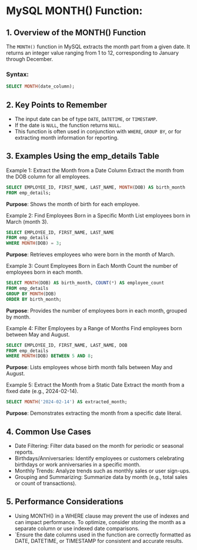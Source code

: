 # MySQL MONTH() Function:

## 1. Overview of the MONTH() Function
The `MONTH()` function in MySQL extracts the month part from a given date.
It returns an integer value ranging from 1 to 12, corresponding to January through December.

### Syntax:

```sql
SELECT MONTH(date_column);
```

## 2. Key Points to Remember
- The input date can be of type `DATE`, `DATETIME`, or `TIMESTAMP`.
- If the date is `NULL`, the function returns `NULL`.
- This function is often used in conjunction with `WHERE`, `GROUP BY`, or for extracting month information for reporting.

## 3. Examples Using the emp_details Table
Example 1: Extract the Month from a Date Column Extract the month from the DOB column for all employees.

```sql
SELECT EMPLOYEE_ID, FIRST_NAME, LAST_NAME, MONTH(DOB) AS birth_month
FROM emp_details;
```

**Purpose**: Shows the month of birth for each employee.

Example 2: Find Employees Born in a Specific Month List employees born in March (month 3).

```sql
SELECT EMPLOYEE_ID, FIRST_NAME, LAST_NAME
FROM emp_details
WHERE MONTH(DOB) = 3;
```

**Purpose**: Retrieves employees who were born in the month of March.

Example 3: Count Employees Born in Each Month Count the number of employees born in each month.

```sql
SELECT MONTH(DOB) AS birth_month, COUNT(*) AS employee_count
FROM emp_details
GROUP BY MONTH(DOB)
ORDER BY birth_month;
```

**Purpose**: Provides the number of employees born in each month, grouped by month.

Example 4: Filter Employees by a Range of Months Find employees born between May and August.

```sql
SELECT EMPLOYEE_ID, FIRST_NAME, LAST_NAME, DOB
FROM emp_details
WHERE MONTH(DOB) BETWEEN 5 AND 8;
```

**Purpose**: Lists employees whose birth month falls between May and August.

Example 5: Extract the Month from a Static Date Extract the month from a fixed date (e.g., 2024-02-14).

```sql
SELECT MONTH('2024-02-14') AS extracted_month;
```

**Purpose**: Demonstrates extracting the month from a specific date literal.


## 4. Common Use Cases
- Date Filtering: Filter data based on the month for periodic or seasonal reports.
- Birthdays/Anniversaries: Identify employees or customers celebrating birthdays or work anniversaries in a specific month.
- Monthly Trends: Analyze trends such as monthly sales or user sign-ups.
- Grouping and Summarizing: Summarize data by month (e.g., total sales or count of transactions).

## 5. Performance Considerations
- Using MONTH() in a WHERE clause may prevent the use of indexes and can impact performance. To optimize, consider storing the month as a separate column or use indexed date comparisons.
- `Ensure the date columns used in the function are correctly formatted as DATE, DATETIME, or TIMESTAMP for consistent and accurate results.
